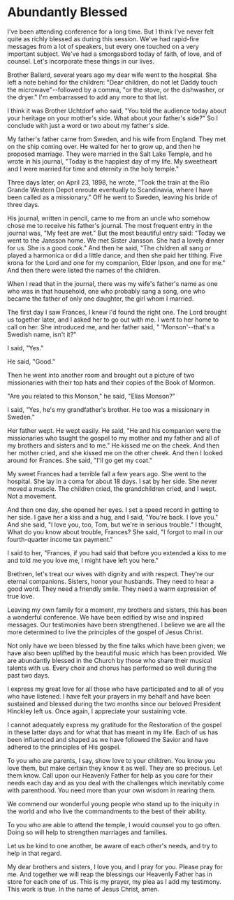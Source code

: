 # Abundantly Blessed

I've been attending conference for a long time. But I think I've never felt
quite as richly blessed as during this session. We've had rapid-fire messages
from a lot of speakers, but every one touched on a very important subject.
We've had a smorgasbord today of faith, of love, and of counsel. Let's
incorporate these things in our lives.

Brother Ballard, several years ago my dear wife went to the hospital. She left
a note behind for the children: "Dear children, do not let Daddy touch the
microwave"--followed by a comma, "or the stove, or the dishwasher, or the
dryer." I'm embarrassed to add any more to that list.

I think it was Brother Uchtdorf who said, "You told the audience today about
your heritage on your mother's side. What about your father's side?" So I
conclude with just a word or two about my father's side.

My father's father came from Sweden, and his wife from England. They met on
the ship coming over. He waited for her to grow up, and then he proposed
marriage. They were married in the Salt Lake Temple, and he wrote in his
journal, "Today is the happiest day of my life. My sweetheart and I were
married for time and eternity in the holy temple."

Three days later, on April 23, 1898, he wrote, "Took the train at the Rio
Grande Western Depot enroute eventually to Scandinavia, where I have been
called as a missionary." Off he went to Sweden, leaving his bride of three
days.

His journal, written in pencil, came to me from an uncle who somehow chose me
to receive his father's journal. The most frequent entry in the journal was,
"My feet are wet." But the most beautiful entry said: "Today we went to the
Jansson home. We met Sister Jansson. She had a lovely dinner for us. She is a
good cook." And then he said, "The children all sang or played a harmonica or
did a little dance, and then she paid her tithing. Five krona for the Lord and
one for my companion, Elder Ipson, and one for me." And then there were listed
the names of the children.

When I read that in the journal, there was my wife's father's name as one who
was in that household, one who probably sang a song, one who became the father
of only one daughter, the girl whom I married.

The first day I saw Frances, I knew I'd found the right one. The Lord brought
us together later, and I asked her to go out with me. I went to her home to
call on her. She introduced me, and her father said, " 'Monson'--that's a
Swedish name, isn't it?"

I said, "Yes."

He said, "Good."

Then he went into another room and brought out a picture of two missionaries
with their top hats and their copies of the Book of Mormon.

"Are you related to this Monson," he said, "Elias Monson?"

I said, "Yes, he's my grandfather's brother. He too was a missionary in
Sweden."

Her father wept. He wept easily. He said, "He and his companion were the
missionaries who taught the gospel to my mother and my father and all of my
brothers and sisters and to me." He kissed me on the cheek. And then her
mother cried, and she kissed me on the other cheek. And then I looked around
for Frances. She said, "I'll go get my coat."

My sweet Frances had a terrible fall a few years ago. She went to the
hospital. She lay in a coma for about 18 days. I sat by her side. She never
moved a muscle. The children cried, the grandchildren cried, and I wept. Not a
movement.

And then one day, she opened her eyes. I set a speed record in getting to her
side. I gave her a kiss and a hug, and I said, "You're back. I love you." And
she said, "I love you, too, Tom, but we're in serious trouble." I thought,
What do you know about trouble, Frances? She said, "I forgot to mail in our
fourth-quarter income tax payment."

I said to her, "Frances, if you had said that before you extended a kiss to me
and told me you love me, I might have left you here."

Brethren, let's treat our wives with dignity and with respect. They're our
eternal companions. Sisters, honor your husbands. They need to hear a good
word. They need a friendly smile. They need a warm expression of true love.

Leaving my own family for a moment, my brothers and sisters, this has been a
wonderful conference. We have been edified by wise and inspired messages. Our
testimonies have been strengthened. I believe we are all the more determined
to live the principles of the gospel of Jesus Christ.

Not only have we been blessed by the fine talks which have been given; we have
also been uplifted by the beautiful music which has been provided. We are
abundantly blessed in the Church by those who share their musical talents with
us. Every choir and chorus has performed so well during the past two days.

I express my great love for all those who have participated and to all of you
who have listened. I have felt your prayers in my behalf and have been
sustained and blessed during the two months since our beloved President
Hinckley left us. Once again, I appreciate your sustaining vote.

I cannot adequately express my gratitude for the Restoration of the gospel in
these latter days and for what that has meant in my life. Each of us has been
influenced and shaped as we have followed the Savior and have adhered to the
principles of His gospel.

To you who are parents, I say, show love to your children. You know you love
them, but make certain they know it as well. They are so precious. Let them
know. Call upon our Heavenly Father for help as you care for their needs each
day and as you deal with the challenges which inevitably come with parenthood.
You need more than your own wisdom in rearing them.

We commend our wonderful young people who stand up to the iniquity in the
world and who live the commandments to the best of their ability.

To you who are able to attend the temple, I would counsel you to go often.
Doing so will help to strengthen marriages and families.

Let us be kind to one another, be aware of each other's needs, and try to help
in that regard.

My dear brothers and sisters, I love you, and I pray for you. Please pray for
me. And together we will reap the blessings our Heavenly Father has in store
for each one of us. This is my prayer, my plea as I add my testimony. This
work is true. In the name of Jesus Christ, amen.

